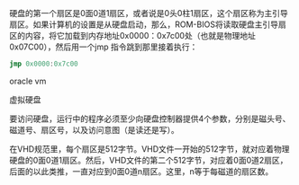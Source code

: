 硬盘的第一个扇区是0面0道1扇区，或者说是0头0柱1扇区，这个扇区称为主引导扇区。如果计算机的设置是从硬盘启动，那么，ROM-BIOS将读取硬盘主引导扇区的内容，将它加载到内存地址0x0000：0x7c00处（也就是物理地址0x07C00），然后用一个jmp 指令跳到那里接着执行：

```asm
jmp 0x0000:0x7c00
```

oracle vm

虚拟硬盘

要访问硬盘，运行中的程序必须至少向硬盘控制器提供4个参数，分别是磁头号、磁道号、扇区号，以及访问意图（是读还是写）。

在VHD规范里，每个扇区是512字节。VHD文件一开始的512字节，就对应着物理硬盘的0面0道1扇区。然后，VHD文件的第二个512字节，对应着0面0道2扇区，后面的以此类推，一直对应到0面0道n扇区。这里，n等于每磁道的扇区数。

